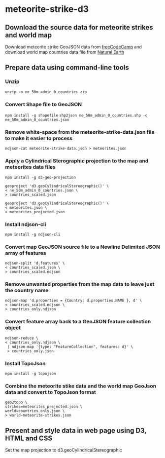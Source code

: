 # meteorite-strike-d3

## Download the source data for meteorite strikes and world map
Download meteorite strike GeoJSON data from
[freeCodeCamp](https://raw.githubusercontent.com/FreeCodeCamp/ProjectReferenceData/master/meteorite-strike-data.json)
and download world map countries data file from 
[Natural Earth](http://www.naturalearthdata.com/downloads/50m-cultural-vectors/)

## Prepare data using command-line tools
### Unzip
`unzip -o ne_50m_admin_0_countries.zip`

### Convert Shape file to GeoJSON
`npm install -g shapefile`
`shp2json ne_50m_admin_0_countries.shp -o ne_50m_admin_0_countries.json`

### Remove white-space from the meteorite-strike-data.json file to make it easier to process
`ndjson-cat meteorite-strike-data.json > meteorites.json`

### Apply a Cylindrical Sterographic projection to the map and meteorites data files
`npm install -g d3-geo-projection`
```
geoproject 'd3.geoCylindricalStereographic()' \
< ne_50m_admin_0_countries.json \ 
> countries_scaled.json
```
```
geoproject 'd3.geoCylindricalStereographic()' \
< meteorites.json \ 
> meteorites_projected.json
```

### Install ndjson-cli
`npm install -g ndjson-cli`

### Convert map GeoJSON source file to a Newline Delimited JSON array of features
```
ndjson-split 'd.features' \
< countries_scaled.json \
> countries_scaled.ndjson
```

### Remove unwanted properties from the map data to leave just the country name
```
ndjson-map 'd.properties = {Country: d.properties.NAME }, d' \
< countries_scaled.ndjson \
> countries_only.ndjson
```

### Convert feature array back to a GeoJSON feature collection object 
```
ndjson-reduce \
< countries_only.ndjson \ 
 | ndjson-map '{type: "FeatureCollection", features: d}' \ 
 > countries_only.json
```

### Install TopoJson
`npm install -g topojson`

### Combine the meteorite stike data and the world map GeoJson data and convert to TopoJson format
```
geo2topo \ 
strikes=meteorites_projected.json \ 
world=countries_only.json \ 
> world-meteorite-strikes.json
```

## Present and style data in web page using D3, HTML and CSS

Set the map projection to d3.geoCylindricalStereographic
